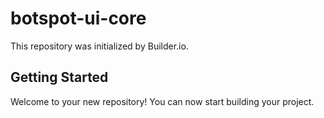 # botspot-ui-core

This repository was initialized by Builder.io.

## Getting Started

Welcome to your new repository! You can now start building your project.
